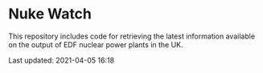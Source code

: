 # Nuke Watch

This repository includes code for retrieving the latest information available on the output of EDF nuclear power plants in the UK.

Last updated: 2021-04-05 16:18
